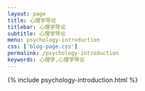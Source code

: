 ```yaml
---
layout: page
title: 心理学导论
titlebar: 心理学导论
subtitle: 心理学导论
menu: psychology-introduction
css: ['blog-page.css']
permalink: /psychology-introduction
keywords: 心理学,心理学导论
---
```


{% include psychology-introduction.html %}